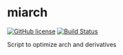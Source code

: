 # miarch

[![GitHub license](https://sinfallas.files.wordpress.com/2016/02/gpl.png)](https://github.com/sinfallas/miarch/blob/master/LICENSE)
[![Build Status](https://travis-ci.org/sinfallas/miarch.svg?branch=master)](https://travis-ci.org/sinfallas/miarch)

Script to optimize arch and derivatives
